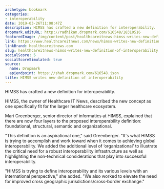 ```yaml
---
archetype: bookmark
categories:
- interoperability
date: 2019-03-26T11:08:47Z
description: HIMSS has crafted a new definition for interoperability.
dropmark.editURL: http://radhikan.dropmark.com/616548/18310516
featuredImage: /img/content/post/healthcareitnews-himss-writes-new-definition-of-interoperability.png
link: https://www.healthcareitnews.com/news/himss-writes-new-definition-interoperability
linkBrand: healthcareitnews.com
slug: healthcareitnews-himss-writes-new-definition-of-interoperability
socialScore: 5
socialScoreSimulated: true
source:
  name: Dropmark
  apiendpoint: https://shah.dropmark.com/616548.json
title: HIMSS writes new definition of interoperability
---
```

HIMSS has crafted a new definition for interoperability.

HIMSS, the owner of Healthcare IT News, described the new concept as one specifically fit for the larger healthcare ecosystem.

Mari Greenberger, senior director of informatics at HIMSS, explained that there are now four layers to the proposed interoperability definition: foundational, structural, semantic and organizational.

"This definition is an aspirational one," said Greenberger. "It's what HIMSS is trying to accomplish and work toward when it comes to achieving global interoperability. We added the additional level of ‘organizational’ to illustrate the critical need for a robust interoperability infrastructure as well as highlighting the non-technical considerations that play into successful interoperability.

"HIMSS is trying to define interoperability and its various levels with an international perspective," she added. "We also worked to elevate the need for improved cross geographic jurisdictions/cross-border exchange."

